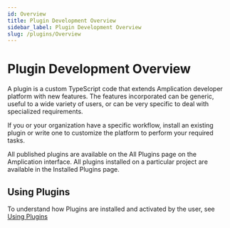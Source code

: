```yaml
---
id: Overview
title: Plugin Development Overview
sidebar_label: Plugin Development Overview 
slug: /plugins/Overview
---
```



# Plugin Development Overview 

A plugin is a custom TypeScript code that extends Amplication developer platform with new features. The features incorporated can be generic, useful to a wide variety of users, or can be very specific to deal with specialized requirements. 

If you or your organization have a specific workflow, install an existing plugin or write one to customize the platform to perform your required tasks.

All published plugins are available on the All Plugins page on the Amplication interface. All plugins installed on a particular project are available in the Installed Plugins page.


## Using Plugins

To understand how Plugins are installed and activated by the user, see [Using Plugins](/getting-started/getting-started/plugins/)
